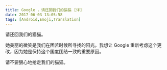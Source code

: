 ```yaml
---
title: Google ，请还回我们的猫猫 [译]
date: 2017-06-03 13:05:58
tags: [Android,Emoji,Translation]
---
```


请还回我们的猫猫。

她美丽的微笑是我们在困苦时候所寻找的阳光。我想让 Google 重新考虑这个更改，因为她是保持这个国度团结一致的重要原因。

请不要狠心地抢走我们的猫猫。

<!-- more -->

<div class="change-embed-petition" data-petition-id="11309678"></div>
<script src="https://static.change.org/product/embeds/v1/change-embeds.js" type="text/javascript"></script>
